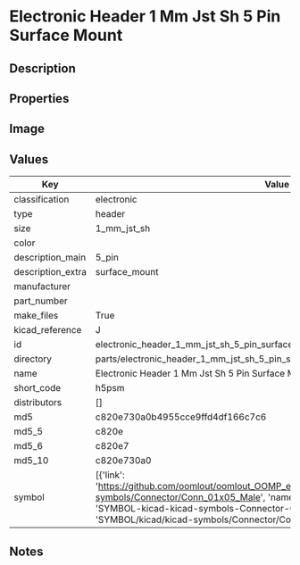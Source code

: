 # Electronic Header 1 Mm Jst Sh 5 Pin Surface Mount

## Description

## Properties


## Image


## Values

| Key | Value |
| --- | --- |
| classification | electronic |
| type | header |
| size | 1_mm_jst_sh |
| color |  |
| description_main | 5_pin |
| description_extra | surface_mount |
| manufacturer |  |
| part_number |  |
| make_files | True |
| kicad_reference | J |
| id | electronic_header_1_mm_jst_sh_5_pin_surface_mount |
| directory | parts/electronic_header_1_mm_jst_sh_5_pin_surface_mount |
| name | Electronic Header 1 Mm Jst Sh 5 Pin Surface Mount |
| short_code | h5psm |
| distributors | [] |
| md5 | c820e730a0b4955cce9ffd4df166c7c6 |
| md5_5 | c820e |
| md5_6 | c820e7 |
| md5_10 | c820e730a0 |
| symbol | [{'link': 'https://github.com/oomlout/oomlout_OOMP_eda_V2/tree/main/SYMBOL/kicad/kicad-symbols/Connector/Conn_01x05_Male', 'name': 'Connector : Conn_01x05_Male', 'id': 'SYMBOL-kicad-kicad-symbols-Connector-Conn_01x05_Male', 'directory': 'SYMBOL/kicad/kicad-symbols/Connector/Conn_01x05_Male/'}] |

## Notes

